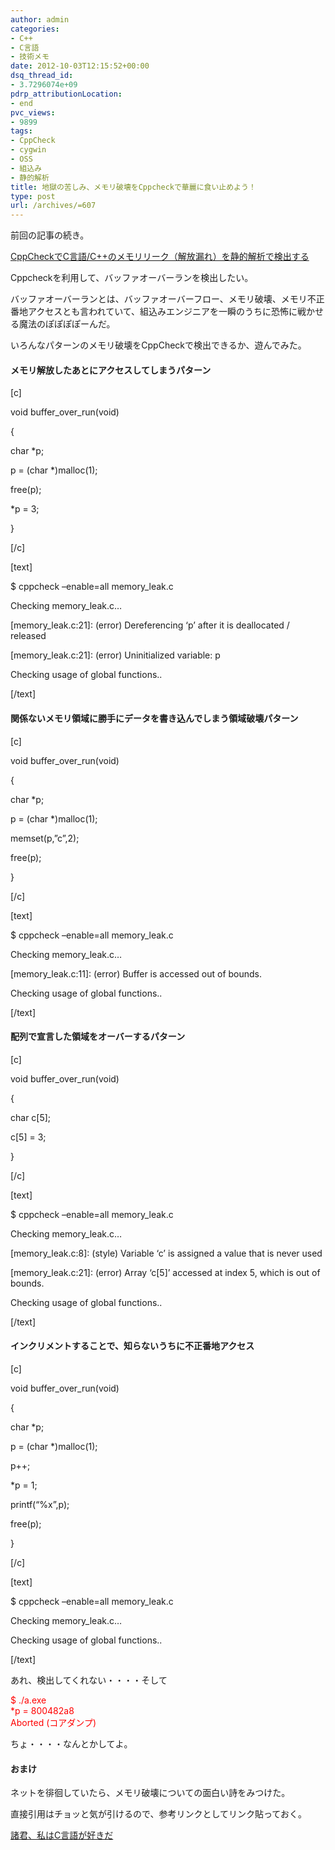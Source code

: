 ```yaml
---
author: admin
categories:
- C++
- C言語
- 技術メモ
date: 2012-10-03T12:15:52+00:00
dsq_thread_id:
- 3.7296074e+09
pdrp_attributionLocation:
- end
pvc_views:
- 9899
tags:
- CppCheck
- cygwin
- OSS
- 組込み
- 静的解析
title: 地獄の苦しみ、メモリ破壊をCppcheckで華麗に食い止めよう！
type: post
url: /archives/=607
---
```


前回の記事の続き。

[CppCheckでC言語/C++のメモリリーク（解放漏れ）を静的解析で検出する][1]

Cppcheckを利用して、バッファオーバーランを検出したい。
  
バッファオーバーランとは、バッファオーバーフロー、メモリ破壊、メモリ不正番地アクセスとも言われていて、組込みエンジニアを一瞬のうちに恐怖に戦かせる魔法のぽぽぽぽーんだ。

いろんなパターンのメモリ破壊をCppCheckで検出できるか、遊んでみた。

#### メモリ解放したあとにアクセスしてしまうパターン

[c]
  
void buffer\_over\_run(void)
  
{
  
char *p;

p = (char *)malloc(1);
  
free(p);

*p = 3;
  
}
  
[/c]
  
[text]
  
$ cppcheck &#8211;enable=all memory_leak.c
  
Checking memory_leak.c&#8230;
  
[memory_leak.c:21]: (error) Dereferencing &#8216;p&#8217; after it is deallocated / released
  
[memory_leak.c:21]: (error) Uninitialized variable: p
  
Checking usage of global functions..
  
[/text]

#### 関係ないメモリ領域に勝手にデータを書き込んでしまう領域破壊パターン

[c]
  
void buffer\_over\_run(void)
  
{
  
char *p;

p = (char *)malloc(1);
  
memset(p,&#8221;c&#8221;,2);
  
free(p);
  
}
  
[/c]
  
[text]
  
$ cppcheck &#8211;enable=all memory_leak.c
  
Checking memory_leak.c&#8230;
  
[memory_leak.c:11]: (error) Buffer is accessed out of bounds.
  
Checking usage of global functions..
  
[/text]

#### 配列で宣言した領域をオーバーするパターン

[c]
  
void buffer\_over\_run(void)
  
{
  
char c[5];
  
c[5] = 3;
  
}
  
[/c]
  
[text]
  
$ cppcheck &#8211;enable=all memory_leak.c
  
Checking memory_leak.c&#8230;
  
[memory_leak.c:8]: (style) Variable &#8216;c&#8217; is assigned a value that is never used
  
[memory_leak.c:21]: (error) Array &#8216;c[5]&#8217; accessed at index 5, which is out of bounds.
  
Checking usage of global functions..
  
[/text]

#### インクリメントすることで、知らないうちに不正番地アクセス

[c]
  
void buffer\_over\_run(void)
  
{
  
char *p;

p = (char *)malloc(1);

p++;
  
*p = 1;
  
printf(“%x”,p);

free(p);

}
  
[/c]
  
[text]
  
$ cppcheck &#8211;enable=all memory_leak.c
  
Checking memory_leak.c&#8230;
  
Checking usage of global functions..
  
[/text]
  
あれ、検出してくれない・・・・そして

<span style="color: #ff0000;">$ ./a.exe<br /> *p = 800482a8<br /> Aborted (コアダンプ)</span>

ちょ・・・・なんとかしてよ。

#### おまけ

ネットを徘徊していたら、メモリ破壊についての面白い詩をみつけた。
  
直接引用はチョッと気が引けるので、参考リンクとしてリンク貼っておく。

[諸君、私はC言語が好きだ][2]

 [1]: http://futurismo.biz/archives/602 "CppCheckでC言語/C++のメモリリーク（解放漏れ）を静的解析で検出する。"
 [2]: http://kmaebashi.com/zakki/zakki0021.html